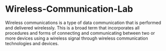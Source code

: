 # Wireless-Communication-Lab
Wireless communications is a type of data communication that is performed and delivered wirelessly. This is a broad term that incorporates all procedures and forms of connecting and communicating between two or more devices using a wireless signal through wireless communication technologies and devices.
